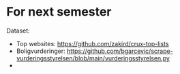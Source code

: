 # For next semester

Dataset:

- Top websites: https://github.com/zakird/crux-top-lists
- Boligvurderinger: https://github.com/bgarcevic/scrape-vurderingsstyrelsen/blob/main/vurderingsstyrelsen.py
- 